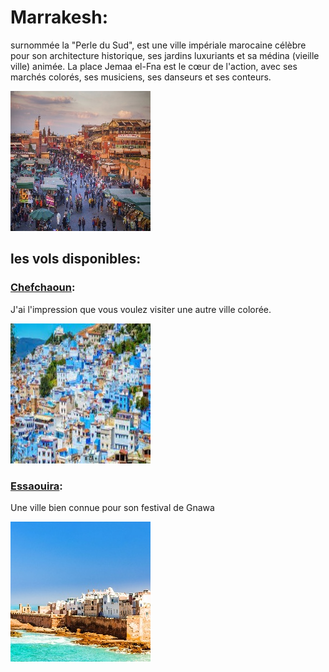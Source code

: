 # Marrakesh:
surnommée la "Perle du Sud", est une ville impériale marocaine célèbre pour son architecture historique, ses jardins luxuriants et sa médina (vieille ville) animée. La place Jemaa el-Fna est le cœur de l'action, avec ses marchés colorés, ses musiciens, ses danseurs et ses conteurs.

![Marrakesh](../ressources/marrakesh.jpg)

## les vols disponibles:
### [Chefchaoun](Chefchaoun.md):
J'ai l'impression que vous voulez visiter une autre ville colorée.

![Chefchaoun](../ressources/chefchouan.jpg)

### [Essaouira](Essaouira.md):
Une ville bien connue pour son festival de Gnawa

![Esssaouira](../ressources/essouira.jpeg)

